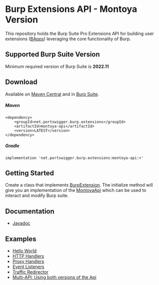 Burp Extensions API - Montoya Version
============================

This repository holds the Burp Suite Pro Extensions API for building user extensions ([BApps](https://portswigger.net/bappstore/)) leveraging the core functionality of Burp.

Supported Burp Suite Version
--------
Minimum required version of Burp Suite is **2022.11**

Download
--------

Available on [Maven Central](https://search.maven.org/search?q=Montoya-api) and in [Burp Suite](https://portswigger.net/burp/communitydownload).

<h5>Maven</h5>

    <dependency>
        <groupId>net.portswigger.burp.extensions</groupId>
        <artifactId>montoya-api</artifactId>
        <version>LATEST</version>
    </dependency>

<h5>Gradle</h5>

    implementation 'net.portswigger.burp.extensions:montoya-api:+'

Getting Started
--------

Create a class that implements [BurpExtension](https://github.com/PortSwigger/burp-extensions-montoya-api/blob/main/api/src/main/java/burp/api/montoya/BurpExtension.java). 
The initialize method will give you an implementation of the [MontoyaApi](https://github.com/PortSwigger/burp-extensions-montoya-api/blob/main/api/src/main/java/burp/api/montoya/MontoyaApi.java) which can be used to interact and modify Burp suite.

Documentation
--------
* [Javadoc](https://portswigger.github.io/burp-extensions-montoya-api/javadoc/burp/api/montoya/MontoyaApi.html)

Examples
--------

* [Hello World](https://github.com/PortSwigger/burp-extensions-montoya-api/blob/main/examples/src/main/java/net/portswigger/burp/extensions/helloworld)
* [HTTP Handlers](https://github.com/PortSwigger/burp-extensions-montoya-api/blob/main/examples/src/main/java/net/portswigger/burp/extensions/httphandler)
* [Proxy Handlers](https://github.com/PortSwigger/burp-extensions-montoya-api/blob/main/examples/src/main/java/net/portswigger/burp/extensions/proxyhandler)
* [Event Listeners](https://github.com/PortSwigger/burp-extensions-montoya-api/blob/main/examples/src/main/java/net/portswigger/burp/extensions/eventlisteners)
* [Traffic Redirector](https://github.com/PortSwigger/burp-extensions-montoya-api/blob/main/examples/src/main/java/net/portswigger/burp/extensions/trafficredirector)
* [Multi-API: Using both versions of the Api](https://github.com/PortSwigger/burp-extensions-montoya-api/blob/main/examples/src/main/java/net/portswigger/burp/extensions/multiapi)
